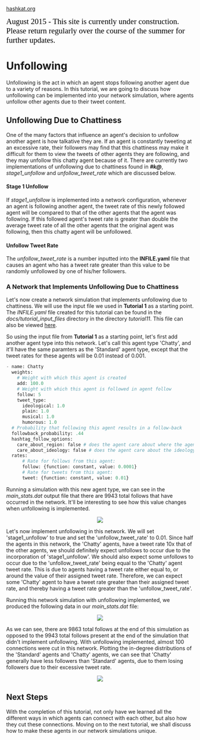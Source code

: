 [hashkat.org](http://hashkat.org)

<span style="color:black; font-family:Georgia; font-size:1.5em;">August 2015 - This site is currently under construction. Please return regularly over the course of the summer for further updates. </span>

# Unfollowing

Unfollowing is the act in which an agent stops following another agent due to a variety of reasons. In this tutorial, we are going to discuss how unfollowing can be implemented into your network simulation, where agents unfollow other agents due to their tweet content.

## Unfollowing Due to Chattiness

One of the many factors that influence an agent's decision to unfollow another agent is how talkative they are. If an agent is constantly tweeting at an excessive rate, their followers may find that this chattiness may make it difficult for them to view the tweets of other agents they are following, and they may unfollow this chatty agent because of it. There are currently two implementations of unfollowing due to chattiness found in ***#k@***, *stage1_unfollow* and *unfollow_tweet_rate* which are discussed below.

#### Stage 1 Unfollow

If *stage1_unfollow* is implemented into a network configuration, whenever an agent is following another agent, the tweet rate of this newly followed agent will be compared to that of the other agents that the agent was following. If this followed agent's tweet rate is greater than double the average tweet rate of all the other agents that the original agent was following, then this chatty agent will be unfollowed.

#### Unfollow Tweet Rate

The *unfollow_tweet_rate* is a number inputted into the **INFILE.yaml** file that causes an agent who has a tweet rate greater than this value to be randomly unfollowed by one of his/her followers.

### A Network that Implements Unfollowing Due to Chattiness

Let's now create a network simulation that implements unfollowing due to chattiness. We will use the input file we used in **Tutorial 1** as a starting point. The *INFILE.yaml* file created for this tutorial can be found in the *docs/tutorial_input_files* directory in the directory *tutorial11*. This file can also be viewed [here](https://github.com/hashkat/hashkat/blob/master/docs/tutorial_input_files/tutorial11/INFILE.yaml).

So using the input file from **Tutorial 1** as a starting point, let's first add another agent type into this network. Let's call this agent type 'Chatty', and it'll have the same paramters as the 'Standard' agent type, except that the tweet rates for these agents will be 0.01 instead of 0.001.

```python
- name: Chatty
  weights:
    # Weight with which this agent is created
    add: 100.0
    # Weight with which this agent is followed in agent follow
    follow: 5
    tweet_type:
      ideological: 1.0
      plain: 1.0
      musical: 1.0
      humorous: 1.0
  # Probability that following this agent results in a follow-back
  followback_probability: .44
  hashtag_follow_options:
    care_about_region: false # does the agent care about where the agent they will follow is from?
    care_about_ideology: false # does the agent care about the ideology of the agent they will follow?
  rates:
      # Rate for follows from this agent:
      follow: {function: constant, value: 0.0001}
      # Rate for tweets from this agent:
      tweet: {function: constant, value: 0.01}
```

Running a simulation with this new agent type, we can see in the *main_stats.dat* output file that there are 9943 total follows that have occurred in the network. It'll be interesting to see how this value changes when unfollowing is implemented.

<p align='center'>
<img src='../img/tutorial11/main_stats_without_unfollowing.png'>
</p>

Let's now implement unfollowing in this network. We will set 'stage1_unfollow' to true and set the 'unfollow_tweet_rate' to 0.01. Since half the agents in this network, the 'Chatty' agents, have a tweet rate 10x that of the other agents, we should definitely expect unfollows to occur due to the incorporation of 'stage1_unfollow'. We should also expect some unfollows to occur due to the 'unfollow_tweet_rate' being equal to the 'Chatty' agent tweet rate. This is due to agents having a tweet rate either equal to, or around the value of their assigned tweet rate. Therefore, we can expect some 'Chatty' agent to have a tweet rate greater than their assigned tweet rate, and thereby having a tweet rate greater than the 'unfollow_tweet_rate'.

Running this network simulation with unfollowing implemented, we produced the following data in our *main_stats.dat* file:

<p align='center'>
<img src='../img/tutorial11/main_stats_with_unfollowing.png'>
</p>

As we can see, there are 9863 total follows at the end of this simulation as opposed to the 9943 total follows present at the end of the simulation that didn't implement unfollowing. With unfollowing implemented, almost 100 connections were cut in this network. Plotting the in-degree distributions of the 'Standard' agents and 'Chatty' agents, we can see that 'Chatty' generally have less followers than 'Standard' agents, due to them losing followers due to their excessive tweet rate.

<p align='center'>
<img src='../img/tutorial11/agent_type_in-degree_plot.svg'>
</p>

## Next Steps

With the completion of this tutorial, not only have we learned all the different ways in which agents can connect with each other, but also how they cut these connections. Moving on to the next tutorial, we shall discuss how to make these agents in our network simulations unique.